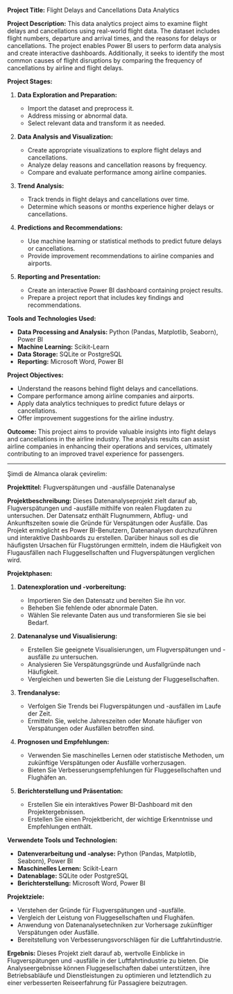 **Project Title:** Flight Delays and Cancellations Data Analytics

**Project Description:**
This data analytics project aims to examine flight delays and cancellations using real-world flight data. The dataset includes flight numbers, departure and arrival times, and the reasons for delays or cancellations. The project enables Power BI users to perform data analysis and create interactive dashboards. Additionally, it seeks to identify the most common causes of flight disruptions by comparing the frequency of cancellations by airline and flight delays.

**Project Stages:**

1. **Data Exploration and Preparation:**
   - Import the dataset and preprocess it.
   - Address missing or abnormal data.
   - Select relevant data and transform it as needed.

2. **Data Analysis and Visualization:**
   - Create appropriate visualizations to explore flight delays and cancellations.
   - Analyze delay reasons and cancellation reasons by frequency.
   - Compare and evaluate performance among airline companies.

3. **Trend Analysis:**
   - Track trends in flight delays and cancellations over time.
   - Determine which seasons or months experience higher delays or cancellations.

4. **Predictions and Recommendations:**
   - Use machine learning or statistical methods to predict future delays or cancellations.
   - Provide improvement recommendations to airline companies and airports.

5. **Reporting and Presentation:**
   - Create an interactive Power BI dashboard containing project results.
   - Prepare a project report that includes key findings and recommendations.

**Tools and Technologies Used:**
- **Data Processing and Analysis:** Python (Pandas, Matplotlib, Seaborn), Power BI
- **Machine Learning:** Scikit-Learn
- **Data Storage:** SQLite or PostgreSQL
- **Reporting:** Microsoft Word, Power BI

**Project Objectives:**
- Understand the reasons behind flight delays and cancellations.
- Compare performance among airline companies and airports.
- Apply data analytics techniques to predict future delays or cancellations.
- Offer improvement suggestions for the airline industry.

**Outcome:**
This project aims to provide valuable insights into flight delays and cancellations in the airline industry. The analysis results can assist airline companies in enhancing their operations and services, ultimately contributing to an improved travel experience for passengers.

---

Şimdi de Almanca olarak çevirelim:

**Projekttitel:** Flugverspätungen und -ausfälle Datenanalyse

**Projektbeschreibung:**
Dieses Datenanalyseprojekt zielt darauf ab, Flugverspätungen und -ausfälle mithilfe von realen Flugdaten zu untersuchen. Der Datensatz enthält Flugnummern, Abflug- und Ankunftszeiten sowie die Gründe für Verspätungen oder Ausfälle. Das Projekt ermöglicht es Power BI-Benutzern, Datenanalysen durchzuführen und interaktive Dashboards zu erstellen. Darüber hinaus soll es die häufigsten Ursachen für Flugstörungen ermitteln, indem die Häufigkeit von Flugausfällen nach Fluggesellschaften und Flugverspätungen verglichen wird.

**Projektphasen:**

1. **Datenexploration und -vorbereitung:**
   - Importieren Sie den Datensatz und bereiten Sie ihn vor.
   - Beheben Sie fehlende oder abnormale Daten.
   - Wählen Sie relevante Daten aus und transformieren Sie sie bei Bedarf.

2. **Datenanalyse und Visualisierung:**
   - Erstellen Sie geeignete Visualisierungen, um Flugverspätungen und -ausfälle zu untersuchen.
   - Analysieren Sie Verspätungsgründe und Ausfallgründe nach Häufigkeit.
   - Vergleichen und bewerten Sie die Leistung der Fluggesellschaften.

3. **Trendanalyse:**
   - Verfolgen Sie Trends bei Flugverspätungen und -ausfällen im Laufe der Zeit.
   - Ermitteln Sie, welche Jahreszeiten oder Monate häufiger von Verspätungen oder Ausfällen betroffen sind.

4. **Prognosen und Empfehlungen:**
   - Verwenden Sie maschinelles Lernen oder statistische Methoden, um zukünftige Verspätungen oder Ausfälle vorherzusagen.
   - Bieten Sie Verbesserungsempfehlungen für Fluggesellschaften und Flughäfen an.

5. **Berichterstellung und Präsentation:**
   - Erstellen Sie ein interaktives Power BI-Dashboard mit den Projektergebnissen.
   - Erstellen Sie einen Projektbericht, der wichtige Erkenntnisse und Empfehlungen enthält.

**Verwendete Tools und Technologien:**
- **Datenverarbeitung und -analyse:** Python (Pandas, Matplotlib, Seaborn), Power BI
- **Maschinelles Lernen:** Scikit-Learn
- **Datenablage:** SQLite oder PostgreSQL
- **Berichterstellung:** Microsoft Word, Power BI

**Projektziele:**
- Verstehen der Gründe für Flugverspätungen und -ausfälle.
- Vergleich der Leistung von Fluggesellschaften und Flughäfen.
- Anwendung von Datenanalysetechniken zur Vorhersage zukünftiger Verspätungen oder Ausfälle.
- Bereitstellung von Verbesserungsvorschlägen für die Luftfahrtindustrie.

**Ergebnis:**
Dieses Projekt zielt darauf ab, wertvolle Einblicke in Flugverspätungen und -ausfälle in der Luftfahrtindustrie zu bieten. Die Analyseergebnisse können Fluggesellschaften dabei unterstützen, ihre Betriebsabläufe und Dienstleistungen zu optimieren und letztendlich zu einer verbesserten Reiseerfahrung für Passagiere beizutragen.
